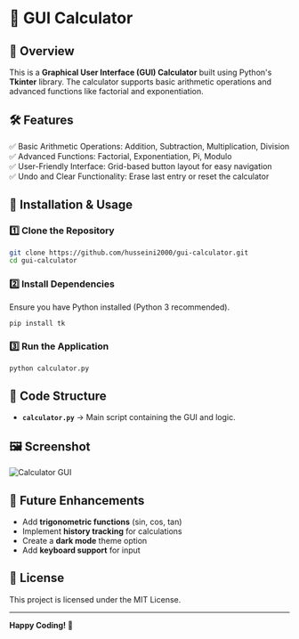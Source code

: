 # 📱 GUI Calculator

## 📌 Overview
This is a **Graphical User Interface (GUI) Calculator** built using Python's **Tkinter** library. The calculator supports basic arithmetic operations and advanced functions like factorial and exponentiation.

## 🛠 Features
✅ Basic Arithmetic Operations: Addition, Subtraction, Multiplication, Division  
✅ Advanced Functions: Factorial, Exponentiation, Pi, Modulo  
✅ User-Friendly Interface: Grid-based button layout for easy navigation  
✅ Undo and Clear Functionality: Erase last entry or reset the calculator  

## 🚀 Installation & Usage
### 1️⃣ Clone the Repository
```bash
git clone https://github.com/husseini2000/gui-calculator.git
cd gui-calculator
```
### 2️⃣ Install Dependencies
Ensure you have Python installed (Python 3 recommended).

```bash
pip install tk
```

### 3️⃣ Run the Application
```bash
python calculator.py
```

## 📝 Code Structure
- **`calculator.py`** → Main script containing the GUI and logic.

## 🖼 Screenshot
![Calculator GUI](screenshot.png)

## 🔧 Future Enhancements
- Add **trigonometric functions** (sin, cos, tan)
- Implement **history tracking** for calculations
- Create a **dark mode** theme option
- Add **keyboard support** for input

## 📜 License
This project is licensed under the MIT License.

---
**Happy Coding! 🚀**


